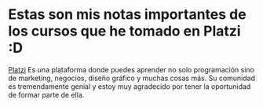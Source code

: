 # Estas son mis notas importantes de los cursos que he tomado en Platzi :D

[Platzi](https://platzi.com) Es una plataforma donde puedes aprender no solo programación sino de marketing, negocios, diseño gráfico y muchas cosas más. Su comunidad es tremendamente genial y estoy muy agradecido por tener la oportunidad de formar parte de ella.
